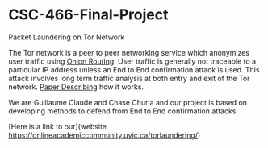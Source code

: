# CSC-466-Final-Project
Packet Laundering on Tor Network

The Tor network is a peer to peer networking service which anonymizes user traffic using [Onion Routing](https://en.wikipedia.org/wiki/Onion_routing). User traffic is generally not traceable to a particular IP address unless an End to End confirmation attack is used. This attack involves long term traffic analysis at both entry and exit of the Tor network. [Paper Describing](https://www.ohmygodel.com/publications/usersrouted-ccs13.pdf) how it works. 

We are Guillaume Claude and Chase Churla and our project is based on developing methods to defend from End to End confirmation attacks.

[Here is a link to our](website https://onlineacademiccommunity.uvic.ca/torlaundering/)
